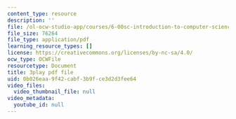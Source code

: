 ```yaml
---
content_type: resource
description: ''
file: /ol-ocw-studio-app/courses/6-00sc-introduction-to-computer-science-and-programming-spring-2011/0b026eaa9f42cabf3b9fce3d2d3fee64_A2WFReES8CY.pdf
file_size: 76264
file_type: application/pdf
learning_resource_types: []
license: https://creativecommons.org/licenses/by-nc-sa/4.0/
ocw_type: OCWFile
resourcetype: Document
title: 3play pdf file
uid: 0b026eaa-9f42-cabf-3b9f-ce3d2d3fee64
video_files:
  video_thumbnail_file: null
video_metadata:
  youtube_id: null
---
```

